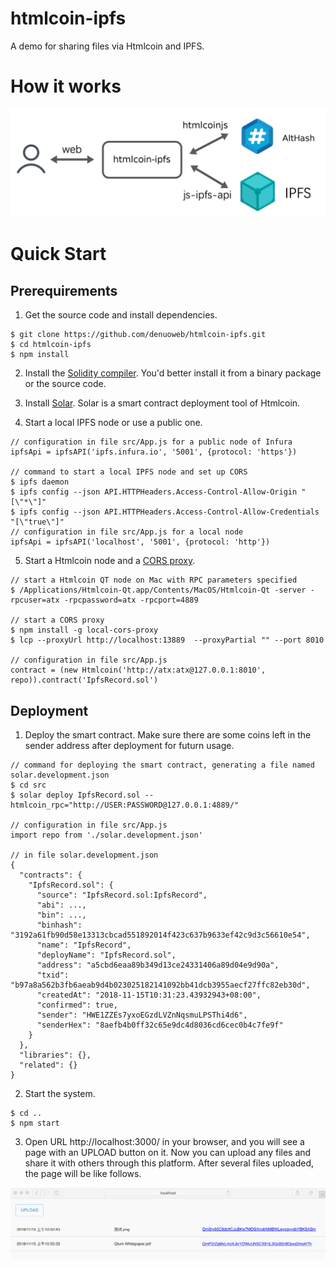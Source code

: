 # htmlcoin-ipfs
A demo for sharing files via Htmlcoin and IPFS.

# How it works
![image](doc/image/1.png)

# Quick Start
## Prerequirements
1. Get the source code and install dependencies.
```
$ git clone https://github.com/denuoweb/htmlcoin-ipfs.git
$ cd htmlcoin-ipfs
$ npm install
```

2. Install the [Solidity compiler](https://solidity.readthedocs.io/en/latest/installing-solidity.html#building-from-source). You'd better install it from a binary package or the source code.
3. Install [Solar](https://github.com/htmlcoin/solar). Solar is a smart contract deployment tool of Htmlcoin.

4. Start a local IPFS node or use a public one.
```
// configuration in file src/App.js for a public node of Infura
ipfsApi = ipfsAPI('ipfs.infura.io', '5001', {protocol: 'https'})

// command to start a local IPFS node and set up CORS
$ ipfs daemon
$ ipfs config --json API.HTTPHeaders.Access-Control-Allow-Origin "[\"*\"]"
$ ipfs config --json API.HTTPHeaders.Access-Control-Allow-Credentials "[\"true\"]"
// configuration in file src/App.js for a local node
ipfsApi = ipfsAPI('localhost', '5001', {protocol: 'http'})
```

5. Start a Htmlcoin node and a [CORS proxy](https://github.com/bitcoin/bitcoin/pull/12040).
```
// start a Htmlcoin QT node on Mac with RPC parameters specified
$ /Applications/Htmlcoin-Qt.app/Contents/MacOS/Htmlcoin-Qt -server -rpcuser=atx -rpcpassword=atx -rpcport=4889

// start a CORS proxy
$ npm install -g local-cors-proxy
$ lcp --proxyUrl http://localhost:13889  --proxyPartial "" --port 8010

// configuration in file src/App.js
contract = (new Htmlcoin('http://atx:atx@127.0.0.1:8010', repo)).contract('IpfsRecord.sol')
```

## Deployment
1. Deploy the smart contract. Make sure there are some coins left in the sender address after deployment for futurn usage.
```
// command for deploying the smart contract, generating a file named solar.development.json
$ cd src
$ solar deploy IpfsRecord.sol --htmlcoin_rpc="http://USER:PASSWORD@127.0.0.1:4889/"

// configuration in file src/App.js
import repo from './solar.development.json'

// in file solar.development.json
{
  "contracts": {
    "IpfsRecord.sol": {
      "source": "IpfsRecord.sol:IpfsRecord",
      "abi": ...,
      "bin": ...,
      "binhash": "3192a61fb90d58e13313cbcad551892014f423c637b9633ef42c9d3c56610e54",
      "name": "IpfsRecord",
      "deployName": "IpfsRecord.sol",
      "address": "a5cbd6eaa89b349d13ce24331406a89d04e9d90a",
      "txid": "b97a8a562b3fb6aeab9d4b023025182141092bb41dcb3955aecf27ffc82eb30d",
      "createdAt": "2018-11-15T10:31:23.43932943+08:00",
      "confirmed": true,
      "sender": "HWE1ZZEs7yxoEGzdLVZnNqsmuLPSThi4d6",
      "senderHex": "8aefb4b0ff32c65e9dc4d8036cd6cec0b4c7fe9f"
    }
  },
  "libraries": {},
  "related": {}
}
```

2. Start the system.
```
$ cd ..
$ npm start
```

3. Open URL http://localhost:3000/ in your browser, and you will see a page with an UPLOAD button on it. Now you can upload any files and share it with others through this platform. After several files uploaded, the page will be like follows.

![image](doc/image/2.png)
